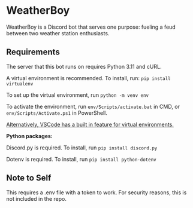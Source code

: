 # WeatherBoy
WeatherBoy is a Discord bot that serves one purpose: fueling a feud between two weather station enthusiasts.
## Requirements
The server that this bot runs on requires Python 3.11 and cURL.

A virtual environment is recommended. To install, run:
`pip install virtualenv`

To set up the virtual environment, run
`python -m venv env`

To activate the environment, run `env/Scripts/activate.bat` in CMD, or `env/Scripts/Activate.ps1` in PowerShell.

[Alternatively, VSCode has a built in feature for virtual environments.](https://code.visualstudio.com/docs/python/environments)

**Python packages:**

Discord.py is required. To install, run `pip install discord.py`

Dotenv is required. To install, run `pip install python-dotenv`

## Note to Self
This requires a .env file with a token to work. For security reasons, this is not included in the repo.